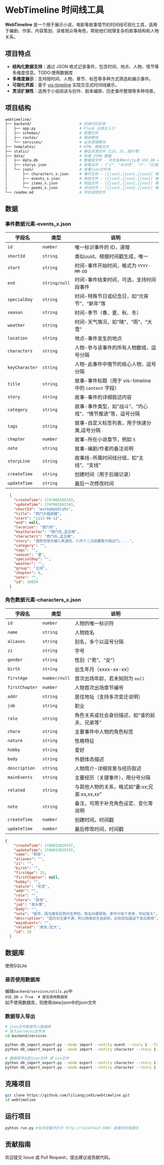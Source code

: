 # WebTimeline 时间线工具

**WebTimeline** 是一个用于展示小说，电影等故事情节的时间线可视化工具，适用于编剧、作家、内容策划、读者观众等角色，帮助他们梳理复杂的故事结构和人物关系。

##  项目特点

- **结构化数据支持**：通过 JSON 格式记录事件，包含时间、地点、人物、情节等多维度信息。TODO:使用数据库
- **多维度展示**：支持按时间、人物、章节、标签等多种方式筛选和展示事件。
- **可视化界面**：基于 [vis-timeline](https://visjs.github.io/vis-timeline/) 实现交互式时间线展示。
- **灵活扩展性**：适用于小说阅读与创作、剧本编排、历史事件整理等多种场景。

##  项目结构

```bash
webtimeline/
├── backend/                      # 后端代码目录
│   ├── app.py                    # Flask 应用主入口
│   ├── schemas/                  # 配置文件
│   ├── routes/                   # 路由模块
│   └── services/                 # 业务逻辑模块
├── templates/                    # HTML 模板文件
├── static/                       # 静态资源文件（CSS、JS、图片等）
├── data/                         # 存储 JSON 数据
│   ├── data.db                   # 数据库文件 - 内含各种entity表 USE_DB = True 时使用
│   ├── storys.json               # 故事文件 - {"1": "水浒传", "2": "红楼梦"}
│   └── json/                     # 故事json文件夹
│       ├── characters_x.json     # 事件文件 - [{json},{json},{json}] 格式，x对应storys.json中的id
│       ├── events_x.json         # 角色文件 - [{json},{json},{json}] 格式，x对应storys.json中的id
│       ├── items_x.json          # 物品文件 - [{json},{json},{json}] 格式，x对应storys.json中的id
│       └── poems_x.json          # 诗词文件 - [{json},{json},{json}] 格式，x对应storys.json中的id
└── readme.md                     # 项目说明文件
```
## 数据
### 事件数据元素-events_x.json
| 字段名         | 类型       | 说明 |
|----------------|------------|------|
| `id`           | `number`   | 唯一标识事件的 ID，递增 |
| `shortId`      | `string`   | 类似uuid，根据时间戳生成，唯一 |
| `start`        | `string`   | 时间-事件开始时间，格式为 `YYYY-MM-DD` |
| `end`          |`string/null`| 时间-事件结束时间，可选，支持时间段事件 |
| `specialDay`   | `string`   | 时间-特殊节日或纪念日，如“元宵节”、“新年”等 |
| `season`       | `string`   | 时间-季节（春、夏、秋、冬） |
| `weather`      | `string`   | 时间-天气情况，如“晴”、“雨”、“大雪” |
| `location`     | `string`   | 地点-事件发生的地点 |
| `characters`   | `string`   | 人物-参与该事件的所有人物数组，逗号分隔|
| `keyCharacter` | `string`   | 人物-此事件中情节的核心人物，逗号分隔|
| `title`        | `string`   | 故事-事件标题（用于 vis-timeline 中的 `content` 字段） |
| `story`        | `string`   | 故事-事件的详细叙述内容 |
| `category`     | `string`   | 故事-事件类型，如“战斗”、“内心戏”、“情节推进”等，逗号分隔 |
| `tags`         | `string`   | 故事-自定义标签列表，用于快速分类,逗号分隔 |
| `chapter`      | `number`   | 故事-所在小说章节，例如 `5` |
| `note`         | `string`   | 故事-编剧/作者的备注说明 |
| `storyLine`    | `string`   | 故事线-所属时间线分组，如“主线”、“支线” |
| `createTime`   | `string`   | 创建时间（用于后端记录） |
| `updateTime`   | `string`   | 最后一次修改时间 |

```json
  {
    "createTime": 1747065565343,
    "updateTime": 1747065565343,
    "shortId": "mal9q9pb9lq9n",
    "title": "西门大姐结婚",
    "start": "1113-06-12",
    "end": null,
    "location": "西门府",
    "keyCharacter": "西门庆,孟玉楼",
    "characters": "西门庆,孟玉楼",
    "story": "遇陈宅使文嫂儿来通信，六月十二日就要娶大姐过门。...",
    "category": "",
    "tags": "",
    "season": "夏",
    "specialDay": "",
    "weather": "",
    "group": "主线",
    "chapter": 8,
    "note": "",
    "id": 10029
  }
```
### 角色数据元素-characters_x.json
| 字段名         | 类型          | 说明          |
|----------------|---------------|-------------------------|
| `id`           | `number`      | 人物的唯一标识符  |
| `name`         | `string`      | 人物姓名                 |
| `aliases`      | `string`      | 别名，多个以逗号分隔           |
| `zi`           | `string`      | 字号             |
| `gender`       | `string`      | 性别（“男”、“女”）       |
| `birth`        | `string`      | 出生年月（xxxx-xx-xx）     |
| `firstAge`     | `number/null` | 首次出场年龄，若未知则为 `null`         |
| `firstChapter` | `number`      | 人物首次出场章节编号       |
| `addr`         | `string`      | 居住地址（支持多次变迁说明）    |
| `job`          | `string`      | 职业               |
| `role`         | `string`      | 角色关系或社会身份描述，如“谁的前夫、兄弟等”    |
| `chara`        | `string`      | 主要事件中人物的角色标签    |
| `nature`       | `string`      | 性格特征   |
| `hobby`        | `string`      | 爱好     |
| `body`         | `string`      | 外貌体态描述   |
| `description`  | `string`      | 人物简介-详细背景与经历叙述    |
| `mainEvents`   | `string`      | 主要经历（关键事件），用分号分隔           |
| `related`      | `string`      | 与其他人物的关系，格式如“妻:xx;兄弟:xx,xx,xx”   |
| `note`         | `string`      | 备注，可用于补充角色设定、变化等说明    |
| `createTime`   | `number`      | 创建时间，时间戳                      |
| `updateTime`   | `number`      | 最后修改时间，时间戳          |

```json
{
    "createTime": 1746813029757,
    "updateTime": 1746813029757,
    "name": "郓哥",
    "aliases": "",
    "zi": "",
    "birth": "",
    "firstAge": 15,
    "firstChapter": null,
    "hobby": "",
    "nature": "机灵",
    "addr": "",
    "role": "",
    "chara": "其他",
    "job": "卖水果",
    "body": "",
    "note": "姓乔，因为做军在郓州生养的，取名叫做郓哥。家中只有个老爹，年纪高大",
    "description": "因为对王婆不满，所以挑唆武大去捉奸。后在武松逼迫下说出真相",
    "mainEvents": "",
    "related": "朋友:武大",
    "id": 26
  }
```
## 数据库
使用SQLite

### 是否使用数据库
编辑`backend/services/utils.py`中  
`USE_DB = True  # 是否使用数据库`  
如不使用数据库，则使用data/json中的json文件

### 数据导入导出
```bash
# json文件数据导入数据库
# 进入serveces文件夹
cd backend/services

python db_import_export.py --mode import --entity event --story 1 --file ../../data/events_1.json
python db_import_export.py --mode import --entity character --story 1 --file ../../data/characters_1.json

# 数据库导出到json文件 或 csv文件
python db_import_export.py --mode export --entity character --story 1 --file ../../data/characters_test_1.json
python db_import_export.py --mode export --entity character --story 1 --file ../../data/characters_test_1.csv
```

## 克隆项目
```bash
git clone https://github.com/liliangjie91/webtimeline.git
cd webtimeline
```

## 运行项目
```bash
pyhton run.py #在浏览器中打开 http://localhost:5001 查看时间线展示
```

##  贡献指南

欢迎提交 Issue 或 Pull Request，提出建议或贡献代码。
